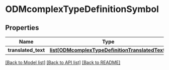 # ODMcomplexTypeDefinitionSymbol

## Properties
Name | Type | Description | Notes
------------ | ------------- | ------------- | -------------
**translated_text** | [**list[ODMcomplexTypeDefinitionTranslatedText]**](ODMcomplexTypeDefinitionTranslatedText.md) |  | 

[[Back to Model list]](../README.md#documentation-for-models) [[Back to API list]](../README.md#documentation-for-api-endpoints) [[Back to README]](../README.md)


